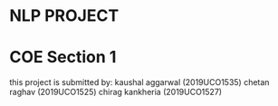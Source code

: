 # NLP PROJECT
# COE Section 1

this project is submitted by:
  kaushal aggarwal (2019UCO1535)
  chetan raghav (2019UCO1525)
  chirag kankheria (2019UCO1527)
